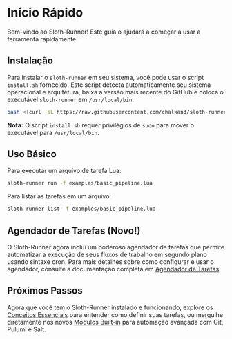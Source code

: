 # Início Rápido

Bem-vindo ao Sloth-Runner! Este guia o ajudará a começar a usar a ferramenta rapidamente.

## Instalação

Para instalar o `sloth-runner` em seu sistema, você pode usar o script `install.sh` fornecido. Este script detecta automaticamente seu sistema operacional e arquitetura, baixa a versão mais recente do GitHub e coloca o executável `sloth-runner` em `/usr/local/bin`.

```bash
bash <(curl -sL https://raw.githubusercontent.com/chalkan3/sloth-runner/master/install.sh)
```

**Nota:** O script `install.sh` requer privilégios de `sudo` para mover o executável para `/usr/local/bin`.

## Uso Básico

Para executar um arquivo de tarefa Lua:

```bash
sloth-runner run -f examples/basic_pipeline.lua
```

Para listar as tarefas em um arquivo:

```bash
sloth-runner list -f examples/basic_pipeline.lua
```

## Agendador de Tarefas (Novo!)

O Sloth-Runner agora inclui um poderoso agendador de tarefas que permite automatizar a execução de seus fluxos de trabalho em segundo plano usando sintaxe cron. Para mais detalhes sobre como configurar e usar o agendador, consulte a documentação completa em [Agendador de Tarefas](./scheduler.md).

## Próximos Passos

Agora que você tem o Sloth-Runner instalado e funcionando, explore os [Conceitos Essenciais](./core-concepts.md) para entender como definir suas tarefas, ou mergulhe diretamente nos novos [Módulos Built-in](./index.md#módulos-built-in) para automação avançada com Git, Pulumi e Salt.

